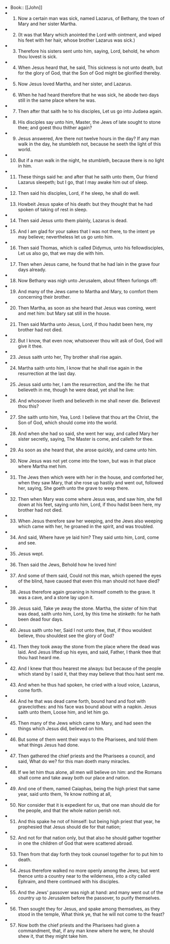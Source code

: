 - Book:: [[John]]
- 1. Now a certain man was sick, named Lazarus, of Bethany, the town of Mary and her sister Martha.
- 2. (It was that Mary which anointed the Lord with ointment, and wiped his feet with her hair, whose brother Lazarus was sick.)
- 3. Therefore his sisters sent unto him, saying, Lord, behold, he whom thou lovest is sick.
- 4. When Jesus heard that, he said, This sickness is not unto death, but for the glory of God, that the Son of God might be glorified thereby.
- 5. Now Jesus loved Martha, and her sister, and Lazarus.
- 6. When he had heard therefore that he was sick, he abode two days still in the same place where he was.
- 7. Then after that saith he to his disciples, Let us go into Judaea again.
- 8. His disciples say unto him, Master, the Jews of late sought to stone thee; and goest thou thither again?
- 9. Jesus answered, Are there not twelve hours in the day? If any man walk in the day, he stumbleth not, because he seeth the light of this world.
- 10. But if a man walk in the night, he stumbleth, because there is no light in him.
- 11. These things said he: and after that he saith unto them, Our friend Lazarus sleepeth; but I go, that I may awake him out of sleep.
- 12. Then said his disciples, Lord, if he sleep, he shall do well.
- 13. Howbeit Jesus spake of his death: but they thought that he had spoken of taking of rest in sleep.
- 14. Then said Jesus unto them plainly, Lazarus is dead.
- 15. And I am glad for your sakes that I was not there, to the intent ye may believe; nevertheless let us go unto him.
- 16. Then said Thomas, which is called Didymus, unto his fellowdisciples, Let us also go, that we may die with him.
- 17. Then when Jesus came, he found that he had lain in the grave four days already.
- 18. Now Bethany was nigh unto Jerusalem, about fifteen furlongs off:
- 19. And many of the Jews came to Martha and Mary, to comfort them concerning their brother.
- 20. Then Martha, as soon as she heard that Jesus was coming, went and met him: but Mary sat still in the house.
- 21. Then said Martha unto Jesus, Lord, if thou hadst been here, my brother had not died.
- 22. But I know, that even now, whatsoever thou wilt ask of God, God will give it thee.
- 23. Jesus saith unto her, Thy brother shall rise again.
- 24. Martha saith unto him, I know that he shall rise again in the resurrection at the last day.
- 25. Jesus said unto her, I am the resurrection, and the life: he that believeth in me, though he were dead, yet shall he live:
- 26. And whosoever liveth and believeth in me shall never die. Believest thou this?
- 27. She saith unto him, Yea, Lord: I believe that thou art the Christ, the Son of God, which should come into the world.
- 28. And when she had so said, she went her way, and called Mary her sister secretly, saying, The Master is come, and calleth for thee.
- 29. As soon as she heard that, she arose quickly, and came unto him.
- 30. Now Jesus was not yet come into the town, but was in that place where Martha met him.
- 31. The Jews then which were with her in the house, and comforted her, when they saw Mary, that she rose up hastily and went out, followed her, saying, She goeth unto the grave to weep there.
- 32. Then when Mary was come where Jesus was, and saw him, she fell down at his feet, saying unto him, Lord, if thou hadst been here, my brother had not died.
- 33. When Jesus therefore saw her weeping, and the Jews also weeping which came with her, he groaned in the spirit, and was troubled.
- 34. And said, Where have ye laid him? They said unto him, Lord, come and see.
- 35. Jesus wept.
- 36. Then said the Jews, Behold how he loved him!
- 37. And some of them said, Could not this man, which opened the eyes of the blind, have caused that even this man should not have died?
- 38. Jesus therefore again groaning in himself cometh to the grave. It was a cave, and a stone lay upon it.
- 39. Jesus said, Take ye away the stone. Martha, the sister of him that was dead, saith unto him, Lord, by this time he stinketh: for he hath been dead four days.
- 40. Jesus saith unto her, Said I not unto thee, that, if thou wouldest believe, thou shouldest see the glory of God?
- 41. Then they took away the stone from the place where the dead was laid. And Jesus lifted up his eyes, and said, Father, I thank thee that thou hast heard me.
- 42. And I knew that thou hearest me always: but because of the people which stand by I said it, that they may believe that thou hast sent me.
- 43. And when he thus had spoken, he cried with a loud voice, Lazarus, come forth.
- 44. And he that was dead came forth, bound hand and foot with graveclothes: and his face was bound about with a napkin. Jesus saith unto them, Loose him, and let him go.
- 45. Then many of the Jews which came to Mary, and had seen the things which Jesus did, believed on him.
- 46. But some of them went their ways to the Pharisees, and told them what things Jesus had done.
- 47. Then gathered the chief priests and the Pharisees a council, and said, What do we? for this man doeth many miracles.
- 48. If we let him thus alone, all men will believe on him: and the Romans shall come and take away both our place and nation.
- 49. And one of them, named Caiaphas, being the high priest that same year, said unto them, Ye know nothing at all,
- 50. Nor consider that it is expedient for us, that one man should die for the people, and that the whole nation perish not.
- 51. And this spake he not of himself: but being high priest that year, he prophesied that Jesus should die for that nation;
- 52. And not for that nation only, but that also he should gather together in one the children of God that were scattered abroad.
- 53. Then from that day forth they took counsel together for to put him to death.
- 54. Jesus therefore walked no more openly among the Jews; but went thence unto a country near to the wilderness, into a city called Ephraim, and there continued with his disciples.
- 55. And the Jews' passover was nigh at hand: and many went out of the country up to Jerusalem before the passover, to purify themselves.
- 56. Then sought they for Jesus, and spake among themselves, as they stood in the temple, What think ye, that he will not come to the feast?
- 57. Now both the chief priests and the Pharisees had given a commandment, that, if any man knew where he were, he should shew it, that they might take him.
